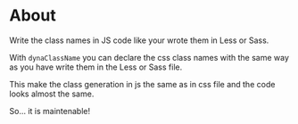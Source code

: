 # About

Write the class names in JS code like your wrote them in Less or Sass.

With `dynaClassName` you can declare the css class names with the same way as you have write them in the Less or Sass file. 

This make the class generation in js the same as in css file and the code looks almost the same.

So... it is maintenable!
